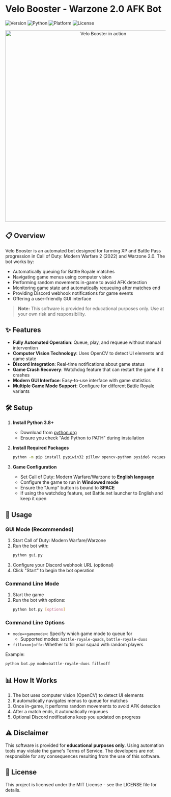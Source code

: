 # Velo Booster - Warzone 2.0 AFK Bot

![Version](https://img.shields.io/badge/version-1.0.0-blue)
![Python](https://img.shields.io/badge/python-3.8%2B-brightgreen)
![Platform](https://img.shields.io/badge/platform-Windows-lightgrey)
![License](https://img.shields.io/badge/license-MIT-green)

<p align="center">
  <img src="https://i.ibb.co/KpgTJ2p/banner-1.png" alt="Velo Booster in action" width="600">
</p>

## 📋 Overview

Velo Booster is an automated bot designed for farming XP and Battle Pass progression in Call of Duty: Modern Warfare 2 (2022) and Warzone 2.0. The bot works by:

- Automatically queuing for Battle Royale matches
- Navigating game menus using computer vision
- Performing random movements in-game to avoid AFK detection
- Monitoring game state and automatically requeuing after matches end
- Providing Discord webhook notifications for game events
- Offering a user-friendly GUI interface

> **Note:** This software is provided for educational purposes only. Use at your own risk and responsibility.

## ✨ Features

- **Fully Automated Operation**: Queue, play, and requeue without manual intervention
- **Computer Vision Technology**: Uses OpenCV to detect UI elements and game state
- **Discord Integration**: Real-time notifications about game status
- **Game Crash Recovery**: Watchdog feature that can restart the game if it crashes
- **Modern GUI Interface**: Easy-to-use interface with game statistics
- **Multiple Game Mode Support**: Configure for different Battle Royale variants

## 🛠️ Setup

1. **Install Python 3.8+**
   - Download from [python.org](https://www.python.org/downloads/)
   - Ensure you check "Add Python to PATH" during installation

2. **Install Required Packages**
   ```bash
   python -m pip install pypiwin32 pillow opencv-python pyside6 requests
   ```

3. **Game Configuration**
   - Set Call of Duty: Modern Warfare/Warzone to **English language**
   - Configure the game to run in **Windowed mode**
   - Ensure the "Jump" button is bound to **SPACE**
   - If using the watchdog feature, set Battle.net launcher to English and keep it open

## 🚀 Usage

### GUI Mode (Recommended)

1. Start Call of Duty: Modern Warfare/Warzone
2. Run the bot with:
   ```bash
   python gui.py
   ```
3. Configure your Discord webhook URL (optional)
4. Click "Start" to begin the bot operation

### Command Line Mode

1. Start the game
2. Run the bot with options:
   ```bash
   python bot.py [options]
   ```

### Command Line Options

- `mode=<gamemode>`: Specify which game mode to queue for
  - Supported modes: `battle-royale-quads`, `battle-royale-duos`
- `fill=<on|off>`: Whether to fill your squad with random players

Example:
```bash
python bot.py mode=battle-royale-duos fill=off
```

## 📊 How It Works

1. The bot uses computer vision (OpenCV) to detect UI elements
2. It automatically navigates menus to queue for matches
3. Once in-game, it performs random movements to avoid AFK detection
4. After a match ends, it automatically requeues
5. Optional Discord notifications keep you updated on progress

## ⚠️ Disclaimer

This software is provided for **educational purposes only**. Using automation tools may violate the game's Terms of Service. The developers are not responsible for any consequences resulting from the use of this software.

## 📝 License

This project is licensed under the MIT License - see the LICENSE file for details.
